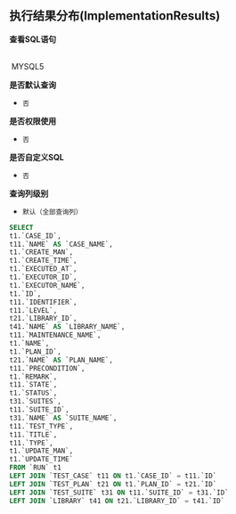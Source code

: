 ## 执行结果分布(ImplementationResults) <!-- {docsify-ignore-all} -->



<p class="panel-title"><b>查看SQL语句</b></p>
<br>

<el-row>
&nbsp;<el-tag @click="MYSQL5 = true">MYSQL5</el-tag>
</el-row>

<br>
<p class="panel-title"><b>是否默认查询</b></p>

* `否`

<p class="panel-title"><b>是否权限使用</b></p>

* `否`

<p class="panel-title"><b>是否自定义SQL</b></p>

* `否`

<p class="panel-title"><b>查询列级别</b></p>

* `默认（全部查询列）`






<el-dialog v-model="MYSQL5" title="MYSQL5">

```sql
SELECT
t1.`CASE_ID`,
t11.`NAME` AS `CASE_NAME`,
t1.`CREATE_MAN`,
t1.`CREATE_TIME`,
t1.`EXECUTED_AT`,
t1.`EXECUTOR_ID`,
t1.`EXECUTOR_NAME`,
t1.`ID`,
t11.`IDENTIFIER`,
t11.`LEVEL`,
t21.`LIBRARY_ID`,
t41.`NAME` AS `LIBRARY_NAME`,
t11.`MAINTENANCE_NAME`,
t1.`NAME`,
t1.`PLAN_ID`,
t21.`NAME` AS `PLAN_NAME`,
t11.`PRECONDITION`,
t1.`REMARK`,
t11.`STATE`,
t1.`STATUS`,
t31.`SUITES`,
t11.`SUITE_ID`,
t31.`NAME` AS `SUITE_NAME`,
t11.`TEST_TYPE`,
t11.`TITLE`,
t11.`TYPE`,
t1.`UPDATE_MAN`,
t1.`UPDATE_TIME`
FROM `RUN` t1 
LEFT JOIN `TEST_CASE` t11 ON t1.`CASE_ID` = t11.`ID` 
LEFT JOIN `TEST_PLAN` t21 ON t1.`PLAN_ID` = t21.`ID` 
LEFT JOIN `TEST_SUITE` t31 ON t11.`SUITE_ID` = t31.`ID` 
LEFT JOIN `LIBRARY` t41 ON t21.`LIBRARY_ID` = t41.`ID` 


```

</el-dialog>

<script>
 const { createApp } = Vue
  createApp({
    data() {
      return {
                MYSQL5 : false
        
      }
    },
    methods: {
    }
  }).use(ElementPlus).mount('#app')
</script>